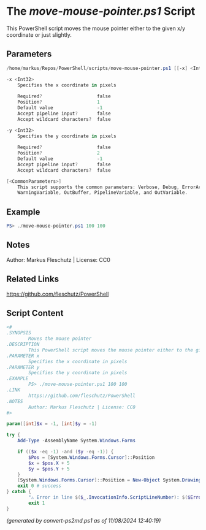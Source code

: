 The *move-mouse-pointer.ps1* Script
===========================

This PowerShell script moves the mouse pointer either to the given x/y coordinate or just slightly.

Parameters
----------
```powershell
/home/markus/Repos/PowerShell/scripts/move-mouse-pointer.ps1 [[-x] <Int32>] [[-y] <Int32>] [<CommonParameters>]

-x <Int32>
    Specifies the x coordinate in pixels
    
    Required?                    false
    Position?                    1
    Default value                -1
    Accept pipeline input?       false
    Accept wildcard characters?  false

-y <Int32>
    Specifies the y coordinate in pixels
    
    Required?                    false
    Position?                    2
    Default value                -1
    Accept pipeline input?       false
    Accept wildcard characters?  false

[<CommonParameters>]
    This script supports the common parameters: Verbose, Debug, ErrorAction, ErrorVariable, WarningAction, 
    WarningVariable, OutBuffer, PipelineVariable, and OutVariable.
```

Example
-------
```powershell
PS> ./move-mouse-pointer.ps1 100 100

```

Notes
-----
Author: Markus Fleschutz | License: CC0

Related Links
-------------
https://github.com/fleschutz/PowerShell

Script Content
--------------
```powershell
<#
.SYNOPSIS
        Moves the mouse pointer
.DESCRIPTION
        This PowerShell script moves the mouse pointer either to the given x/y coordinate or just slightly.
.PARAMETER x
        Specifies the x coordinate in pixels
.PARAMETER y
        Specifies the y coordinate in pixels
.EXAMPLE
        PS> ./move-mouse-pointer.ps1 100 100
.LINK
        https://github.com/fleschutz/PowerShell
.NOTES
        Author: Markus Fleschutz | License: CC0
#>

param([int]$x = -1, [int]$y = -1)

try {
	Add-Type -AssemblyName System.Windows.Forms

	if (($x -eq -1) -and ($y -eq -1)) {
		$Pos = [System.Windows.Forms.Cursor]::Position
		$x = $pos.X + 5
		$y = $pos.Y + 5
	}
	[System.Windows.Forms.Cursor]::Position = New-Object System.Drawing.Point($x, $y)
	exit 0 # success
} catch {
        "⚠️ Error in line $($_.InvocationInfo.ScriptLineNumber): $($Error[0])"
        exit 1
}
```

*(generated by convert-ps2md.ps1 as of 11/08/2024 12:40:19)*
